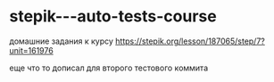 # stepik---auto-tests-course
домашние задания к курсу
https://stepik.org/lesson/187065/step/7?unit=161976

еще что то дописал для второго тестового коммита
